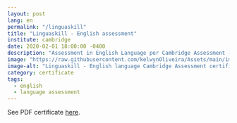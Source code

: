 ```yaml
---
layout: post
lang: en
permalink: "/linguaskill"
title: "Linguaskill - English assessment"
institute: cambridge
date: 2020-02-01 18:00:00 -0400
description: "Assessment in English Language per Cambridge Assessment - Linguaskill."
image: "https://raw.githubusercontent.com/kelwynOliveira/Assets/main/img/certificates/licences-and-certifications/exchage-eigsi/linguaskill/front-en.jpg"
image-alt: "Linguaskill - English language Cambridge Assessment certificate"
category: certificate
tags:
  - english
  - language assessment
---
```


See PDF certificate <a href="https://docs.google.com/viewer?url=https://raw.githubusercontent.com/kelwynOliveira/Assets/main/PDF/certificates/licences-and-certifications/{{page.institute}}{{page.permalink}}.pdf" target="_blank">here</a>.
